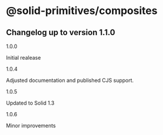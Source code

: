 # @solid-primitives/composites

## Changelog up to version 1.1.0

1.0.0

Initial realease

1.0.4

Adjusted documentation and published CJS support.

1.0.5

Updated to Solid 1.3

1.0.6

Minor improvements

